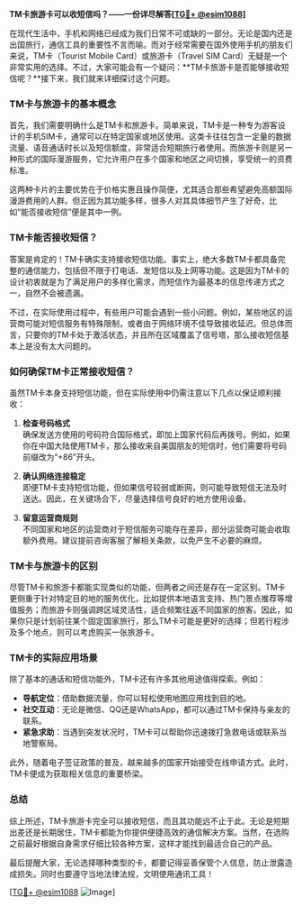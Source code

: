 **TM卡旅游卡可以收短信吗？——一份详尽解答[[TG💪+ @esim1088](https://t.me/s/esim1088)]**

在现代生活中，手机和网络已经成为我们日常不可或缺的一部分。无论是国内还是出国旅行，通信工具的重要性不言而喻。而对于经常需要在国外使用手机的朋友们来说，TM卡（Tourist Mobile Card）或旅游卡（Travel SIM Card）无疑是一个非常实用的选择。不过，大家可能会有一个疑问：**TM卡旅游卡是否能够接收短信呢？**接下来，我们就来详细探讨这个问题。

### TM卡与旅游卡的基本概念

首先，我们需要明确什么是TM卡和旅游卡。简单来说，TM卡是一种专为游客设计的手机SIM卡，通常可以在特定国家或地区使用。这类卡往往包含一定量的数据流量、语音通话时长以及短信额度，非常适合短期旅行者使用。而旅游卡则是另一种形式的国际漫游服务，它允许用户在多个国家和地区之间切换，享受统一的资费标准。

这两种卡片的主要优势在于价格实惠且操作简便，尤其适合那些希望避免高额国际漫游费用的人群。但正因为其功能多样，很多人对其具体细节产生了好奇，比如“能否接收短信”便是其中一例。

### TM卡能否接收短信？

答案是肯定的！TM卡确实支持接收短信功能。事实上，绝大多数TM卡都具备完整的通信能力，包括但不限于打电话、发短信以及上网等功能。这是因为TM卡的设计初衷就是为了满足用户的多样化需求，而短信作为最基本的信息传递方式之一，自然不会被遗漏。

不过，在实际使用过程中，有些用户可能会遇到一些小问题。例如，某些地区的运营商可能对短信服务有特殊限制，或者由于网络环境不佳导致接收延迟。但总体而言，只要你的TM卡处于激活状态，并且所在区域覆盖了信号塔，那么接收短信基本上是没有太大问题的。

### 如何确保TM卡正常接收短信？

虽然TM卡本身支持短信功能，但在实际使用中仍需注意以下几点以保证顺利接收：

1. **检查号码格式**  
   确保发送方使用的号码符合国际格式，即加上国家代码后再拨号。例如，如果你在中国大陆使用TM卡，那么接收来自美国朋友的短信时，他们需要将号码前缀改为“+86”开头。

2. **确认网络连接稳定**  
   即便TM卡支持短信功能，但如果信号较弱或断网，则可能导致短信无法及时送达。因此，在关键场合下，尽量选择信号良好的地方使用设备。

3. **留意运营商规则**  
   不同国家和地区的运营商对于短信服务可能存在差异，部分运营商可能会收取额外费用。建议提前咨询客服了解相关条款，以免产生不必要的麻烦。

### TM卡与旅游卡的区别

尽管TM卡和旅游卡都能实现类似的功能，但两者之间还是存在一定区别。TM卡更侧重于针对特定目的地的服务优化，比如提供本地语言支持、热门景点推荐等增值服务；而旅游卡则强调跨区域灵活性，适合频繁往返不同国家的旅客。因此，如果你只是计划前往某个固定国家旅行，那么TM卡可能是更好的选择；但若行程涉及多个地点，则可以考虑购买一张旅游卡。

### TM卡的实际应用场景

除了基本的通话和短信功能外，TM卡还有许多其他用途值得探索。例如：

- **导航定位**：借助数据流量，你可以轻松使用地图应用找到目的地。
- **社交互动**：无论是微信、QQ还是WhatsApp，都可以通过TM卡保持与亲友的联系。
- **紧急求助**：当遇到突发状况时，TM卡可以帮助你迅速拨打急救电话或联系当地警察局。

此外，随着电子签证政策的普及，越来越多的国家开始接受在线申请方式。此时，TM卡便成为获取相关信息的重要桥梁。

### 总结

综上所述，TM卡旅游卡完全可以接收短信，而且其功能远不止于此。无论是短期出差还是长期居住，TM卡都能为你提供便捷高效的通信解决方案。当然，在选购之前最好根据自身需求仔细比较各种方案，这样才能找到最适合自己的产品。

最后提醒大家，无论选择哪种类型的卡，都要记得妥善保管个人信息，防止泄露造成损失。同时也要遵守当地法律法规，文明使用通讯工具！

[[TG💪+ @esim1088](https://t.me/s/esim1088) ![Image](https://i.postimg.cc/4NQfJmqS/Snipaste-2025-05-13-00-14-12.png)]